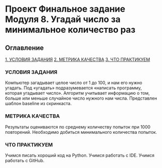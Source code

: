 # Проект Финальное задание Модуля 8. Угадай число за минимальное количество раз

## Оглавление
[1. УСЛОВИЯ ЗАДАНИЯ](https://github.com/AlexeyKh71/sf_data_science/tree/main/Module8_1/Module8_1_README.md#УСЛОВИЯ-ЗАДАНИЯ)
[2. МЕТРИКА КАЧЕСТВА](https://github.com/AlexeyKh71/sf_data_science/tree/main/Module8_1/Module8_1_README.md.md#МЕТРИКА-КАЧЕСТВА)
[3. ЧТО ПРАКТИКУЕМ](https://github.com/AlexeyKh71/sf_data_science/tree/main/Module8_1/Module8_1_README.md.md#ЧТО-ПРАКТИКУЕМ)

### УСЛОВИЯ ЗАДАНИЯ

Компьютер загадывает целое число от 1 до 100, и нам его нужно угадать. Под «угадать» подразумевается «написать программу, которая угадывает число».
Алгоритм учитывает информацию о том, больше или меньше случайное число нужного нам числа.
Представлен шаблон baseline из скринкаста.

### МЕТРИКА КАЧЕСТВА

Результаты оцениваются по среднему количеству попыток при 1000 повторений. Необходимо добиться минимального количества попыток.

### ЧТО ПРАКТИКУЕМ

Учимся писать хороший код на Python.
Учимся работать с IDE.
Учимся работать с GitHub.

